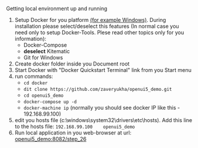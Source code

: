 Getting local environment up and running

1. Setup Docker for you platform [(for example Windows)](https://docs.docker.com/engine/installation/windows/).
	During installation please select/deselect this features (In normal case you need only to setup Docker-Tools. Plese read other topics only for you information):
	- Docker-Compose
	- **deselect** Kitematic
	- Git for Windows
2. Create docker folder inside you Document root
3. Start Docker with "Docker Quickstart Terminal" link from you Start menu
4. run commands:
	- `cd docker`
	- `dit clone https://github.com/zaveryukha/openui5_demo.git`
	- `cd openui5_demo`
	- `docker-compose up -d`
	- `docker-machine ip` (normally you should see docker IP like this - 192.168.99.100)
5. edit you hosts file (c:\windows\system32\drivers\etc\hosts). Add this line to the hosts file: `192.168.99.100	openui5_demo`
6. Run local application in you web-browser at url: [openui5_demo:8082/step_26](openui5_demo:8082/step_26)